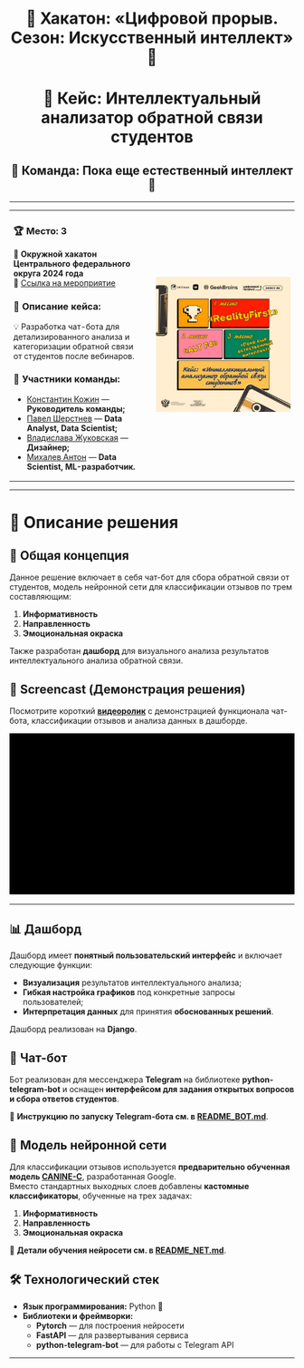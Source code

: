 <div align="center">

# 🚀 Хакатон: «Цифровой прорыв. Сезон: Искусственный интеллект» 🤖

</div>

<div align="center">

# 📌 Кейс: Интеллектуальный анализатор обратной связи студентов

</div>

<div align="center">

## 🎯 Команда: Пока еще естественный интеллект 🧠

</div>

---

<table>
<tr>
<td align="left" width="50%">

### 🏆 Место: **3**  
📍 **Окружной хакатон Центрального федерального округа 2024 года**  
🔗 [Ссылка на мероприятие](https://hacks-ai.ru/events/1077374)

### 📖 Описание кейса:
💡 Разработка чат-бота для  
детализированного анализа и  
категоризации обратной связи  
от студентов после вебинаров.  

### 👥 Участники команды:
- [Константин Кожин](https://github.com/konstantinkozhin) — **Руководитель команды;**  
- [Павел Шерстнев](https://github.com/sherstpasha) — **Data Analyst, Data Scientist;**  
- [Владислава Жуковская](https://github.com/vlada2025) — **Дизайнер;**  
- [Михалев Антон](https://github.com/asmikhalev) — **Data Scientist, ML-разработчик.**  

</td>
<td align="center" width="50%">

<img src="image_3.jpg">

</td>
</tr>
</table>

---

# 📌 Описание решения

## 🔹 Общая концепция
Данное решение включает в себя чат-бот для сбора обратной связи от студентов, модель нейронной сети для классификации отзывов по трем составляющим:
1. **Информативность**  
2. **Направленность**  
3. **Эмоциональная окраска**  

Также разработан **дашборд** для визуального анализа результатов интеллектуального анализа обратной связи.

## 🎥 Screencast (Демонстрация решения)
Посмотрите короткий **[видеоролик](Screencast.mp4)** с демонстрацией функционала чат-бота, классификации отзывов и анализа данных в дашборде.

![Screencast](Screencast.gif)

---

## 📊 Дашборд
Дашборд имеет **понятный пользовательский интерфейс** и включает следующие функции:
- **Визуализация** результатов интеллектуального анализа;
- **Гибкая настройка графиков** под конкретные запросы пользователей;
- **Интерпретация данных** для принятия **обоснованных решений**.

Дашборд реализован на **Django**.

## 🤖 Чат-бот
Бот реализован для мессенджера **Telegram** на библиотеке **python-telegram-bot** и оснащен **интерфейсом для задания открытых вопросов и сбора ответов студентов**.

📌 **Инструкцию по запуску Telegram-бота см. в [README_BOT.md](README_BOT.md)**.

## 🧠 Модель нейронной сети
Для классификации отзывов используется **предварительно обученная модель [CANINE-C](https://huggingface.co/google/canine-c)**, разработанная Google.  
Вместо стандартных выходных слоев добавлены **кастомные классификаторы**, обученные на трех задачах:  
1. **Информативность**  
2. **Направленность**  
3. **Эмоциональная окраска**  

📌 **Детали обучения нейросети см. в [README_NET.md](README_NET.md)**.

## 🛠 Технологический стек
- **Язык программирования:** Python 🐍  
- **Библиотеки и фреймворки:**  
  - **Pytorch** — для построения нейросети  
  - **FastAPI** — для развертывания сервиса  
  - **python-telegram-bot** — для работы с Telegram API  

---
